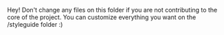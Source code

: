 Hey! Don't change any files on this folder if you are not contributing to the core of the project. You can customize everything you want on the /styleguide folder :)